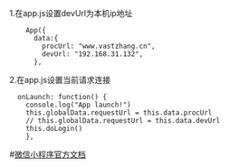 1.在app.js设置devUrl为本机ip地址

		App({
		  data:{
		    procUrl: "www.vastzhang.cn",
		    devUrl: "192.168.31.132",
		  },
2.在app.js设置当前请求连接

	  onLaunch: function() {
	    console.log("App launch!")
	    this.globalData.requestUrl = this.data.procUrl
	    // this.globalData.requestUrl = this.data.devUrl
	    this.doLogin()
  		},



#[微信小程序官方文档](https://developers.weixin.qq.com/miniprogram/dev/component/)